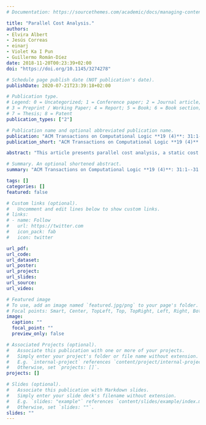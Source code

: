 ```yaml
---
# Documentation: https://sourcethemes.com/academic/docs/managing-content/

title: "Parallel Cost Analysis."
authors: 
- Elvira Albert
- Jesús Correas
- einarj 
- Violet Ka I Pun
- Guillermo Román-Díez
date: 2018-11-20T00:23:39+02:00
doi: "https://doi.org/10.1145/3274278"

# Schedule page publish date (NOT publication's date).
publishDate: 2020-07-21T23:39:18+02:00

# Publication type.
# Legend: 0 = Uncategorized; 1 = Conference paper; 2 = Journal article;
# 3 = Preprint / Working Paper; 4 = Report; 5 = Book; 6 = Book section;
# 7 = Thesis; 8 = Patent
publication_types: ["2"]

# Publication name and optional abbreviated publication name.
publication: "ACM Transactions on Computational Logic **19 (4)**: 31:1--31:37, 2018. © ACM."
publication_short: "ACM Transactions on Computational Logic **19 (4)**: 31:1--31:37, 2018"

abstract: "This article presents parallel cost analysis, a static cost analysis targeting to over-approximate the cost of parallel execution in distributed systems. In contrast to the standard notion of serial cost, parallel cost captures the cost of synchronized tasks executing in parallel by exploiting the true concurrency available in the execution model of distributed processing. True concurrency is challenging for static cost analysis, because the parallelism between tasks needs to be soundly inferred, and the waiting and idle processor times at the different locations need to be accounted for. Parallel cost analysis works in three phases: (1) it performs a block-level analysis to estimate the serial costs of the blocks between synchronization points in the program; (2) it then constructs a distributed flow graph (DFG) to capture the parallelism, the waiting, and idle times at the locations of the distributed system; and (3) the parallel cost can finally be obtained as the path of maximal cost in the DFG. We prove the correctness of the proposed parallel cost analysis, and provide a prototype implementation to perform an experimental evaluation of the accuracy and feasibility of the proposed analysis."

# Summary. An optional shortened abstract.
summary: "ACM Transactions on Computational Logic **19 (4)**: 31:1--31:37, 2018"

tags: []
categories: []
featured: false

# Custom links (optional).
#   Uncomment and edit lines below to show custom links.
# links:
# - name: Follow
#   url: https://twitter.com
#   icon_pack: fab
#   icon: twitter

url_pdf:
url_code:
url_dataset:
url_poster:
url_project:
url_slides:
url_source:
url_video:

# Featured image
# To use, add an image named `featured.jpg/png` to your page's folder. 
# Focal points: Smart, Center, TopLeft, Top, TopRight, Left, Right, BottomLeft, Bottom, BottomRight.
image:
  caption: ""
  focal_point: ""
  preview_only: false

# Associated Projects (optional).
#   Associate this publication with one or more of your projects.
#   Simply enter your project's folder or file name without extension.
#   E.g. `internal-project` references `content/project/internal-project/index.md`.
#   Otherwise, set `projects: []`.
projects: []

# Slides (optional).
#   Associate this publication with Markdown slides.
#   Simply enter your slide deck's filename without extension.
#   E.g. `slides: "example"` references `content/slides/example/index.md`.
#   Otherwise, set `slides: ""`.
slides: ""
---
```

